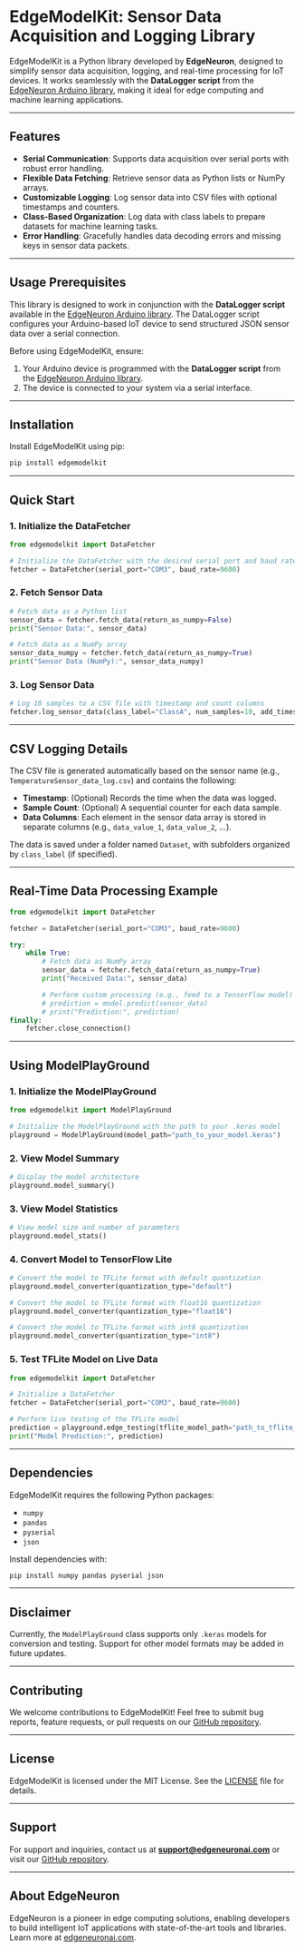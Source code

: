 # **EdgeModelKit**: Sensor Data Acquisition and Logging Library

EdgeModelKit is a Python library developed by **EdgeNeuron**, designed to simplify sensor data acquisition, logging, and real-time processing for IoT devices. It works seamlessly with the **DataLogger script** from the [EdgeNeuron Arduino library](https://github.com/ConsentiumIoT/EdgeNeuron), making it ideal for edge computing and machine learning applications.

---

## **Features**

- **Serial Communication**: Supports data acquisition over serial ports with robust error handling.  
- **Flexible Data Fetching**: Retrieve sensor data as Python lists or NumPy arrays.  
- **Customizable Logging**: Log sensor data into CSV files with optional timestamps and counters.  
- **Class-Based Organization**: Log data with class labels to prepare datasets for machine learning tasks.  
- **Error Handling**: Gracefully handles data decoding errors and missing keys in sensor data packets.  

---

## **Usage Prerequisites**

This library is designed to work in conjunction with the **DataLogger script** available in the [EdgeNeuron Arduino library](https://github.com/ConsentiumIoT/EdgeNeuron). The DataLogger script configures your Arduino-based IoT device to send structured JSON sensor data over a serial connection.

Before using EdgeModelKit, ensure:  
1. Your Arduino device is programmed with the **DataLogger script** from the [EdgeNeuron Arduino library](https://github.com/ConsentiumIoT/EdgeNeuron).  
2. The device is connected to your system via a serial interface.  

---

## **Installation**

Install EdgeModelKit using pip:

```bash
pip install edgemodelkit
```

---

## **Quick Start**

### **1. Initialize the DataFetcher**

```python
from edgemodelkit import DataFetcher

# Initialize the DataFetcher with the desired serial port and baud rate
fetcher = DataFetcher(serial_port="COM3", baud_rate=9600)
```

### **2. Fetch Sensor Data**

```python
# Fetch data as a Python list
sensor_data = fetcher.fetch_data(return_as_numpy=False)
print("Sensor Data:", sensor_data)

# Fetch data as a NumPy array
sensor_data_numpy = fetcher.fetch_data(return_as_numpy=True)
print("Sensor Data (NumPy):", sensor_data_numpy)
```

### **3. Log Sensor Data**

```python
# Log 10 samples to a CSV file with timestamp and count columns
fetcher.log_sensor_data(class_label="ClassA", num_samples=10, add_timestamp=True, add_count=True)
```

---

## **CSV Logging Details**

The CSV file is generated automatically based on the sensor name (e.g., `TemperatureSensor_data_log.csv`) and contains the following:  

- **Timestamp**: (Optional) Records the time when the data was logged.  
- **Sample Count**: (Optional) A sequential counter for each data sample.  
- **Data Columns**: Each element in the sensor data array is stored in separate columns (e.g., `data_value_1`, `data_value_2`, ...).  

The data is saved under a folder named `Dataset`, with subfolders organized by `class_label` (if specified).  

---

## **Real-Time Data Processing Example**

```python
from edgemodelkit import DataFetcher

fetcher = DataFetcher(serial_port="COM3", baud_rate=9600)

try:
    while True:
        # Fetch data as NumPy array
        sensor_data = fetcher.fetch_data(return_as_numpy=True)
        print("Received Data:", sensor_data)

        # Perform custom processing (e.g., feed to a TensorFlow model)
        # prediction = model.predict(sensor_data)
        # print("Prediction:", prediction)
finally:
    fetcher.close_connection()
```

---

## **Using ModelPlayGround**

### **1. Initialize the ModelPlayGround**

```python
from edgemodelkit import ModelPlayGround

# Initialize the ModelPlayGround with the path to your .keras model
playground = ModelPlayGround(model_path="path_to_your_model.keras")
```

### **2. View Model Summary**

```python
# Display the model architecture
playground.model_summary()
```

### **3. View Model Statistics**

```python
# View model size and number of parameters
playground.model_stats()
```

### **4. Convert Model to TensorFlow Lite**

```python
# Convert the model to TFLite format with default quantization
playground.model_converter(quantization_type="default")

# Convert the model to TFLite format with float16 quantization
playground.model_converter(quantization_type="float16")

# Convert the model to TFLite format with int8 quantization
playground.model_converter(quantization_type="int8")
```

### **5. Test TFLite Model on Live Data**

```python
from edgemodelkit import DataFetcher

# Initialize a DataFetcher
fetcher = DataFetcher(serial_port="COM3", baud_rate=9600)

# Perform live testing of the TFLite model
prediction = playground.edge_testing(tflite_model_path="path_to_tflite_model.tflite", data_fetcher=fetcher)
print("Model Prediction:", prediction)
```

---

## **Dependencies**

EdgeModelKit requires the following Python packages:

- `numpy`  
- `pandas`  
- `pyserial`  
- `json`  

Install dependencies with:

```bash
pip install numpy pandas pyserial json
```

---

## **Disclaimer**

Currently, the `ModelPlayGround` class supports only `.keras` models for conversion and testing. Support for other model formats may be added in future updates.

---

## **Contributing**

We welcome contributions to EdgeModelKit! Feel free to submit bug reports, feature requests, or pull requests on our [GitHub repository](https://github.com/ConsentiumIoT/edgemodelkit).

---

## **License**

EdgeModelKit is licensed under the MIT License. See the [LICENSE](LICENSE) file for details.

---

## **Support**

For support and inquiries, contact us at **support@edgeneuronai.com** or visit our [GitHub repository](https://github.com/ConsentiumIoT/edgemodelkit).

---

## **About EdgeNeuron**

EdgeNeuron is a pioneer in edge computing solutions, enabling developers to build intelligent IoT applications with state-of-the-art tools and libraries. Learn more at [edgeneuronai.com](https://edgeneuronai.com).

